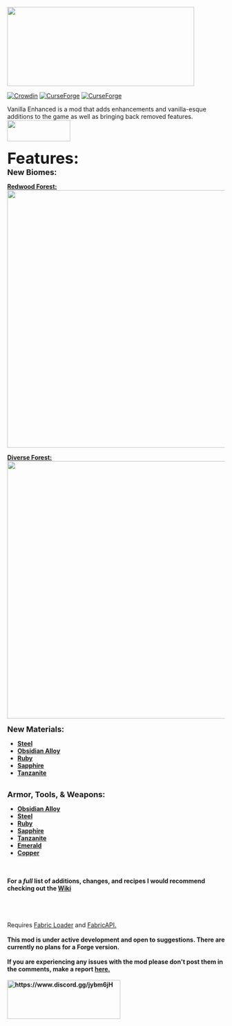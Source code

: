 <p><img src="https://i.imgur.com/qJt6UQ4.png" alt="" width="433" height="183" /></p>

[![Crowdin](https://badges.crowdin.net/vanillaenhanced/localized.svg)](https://crowdin.com/project/vanillaenhanced)
[![CurseForge](http://cf.way2muchnoise.eu/vanilla-enhanced.svg)](https://www.curseforge.com/minecraft/mc-mods/vanilla-enhanced)
[![CurseForge](http://cf.way2muchnoise.eu/versions/vanilla-enhanced.svg)](https://www.curseforge.com/minecraft/mc-mods/vanilla-enhanced)
<p>Vanilla Enhanced is a mod that adds enhancements and vanilla-esque additions to the game as well as bringing back removed features.<br /><a href="https://www.curseforge.com/minecraft/mc-mods/fabric-api" target="_blank" rel="noopener noreferrer"><img src="https://i.imgur.com/Ol1Tcf8.png" alt="" width="146" height="49" /></a><br /><br /><span style="font-size: 36px;"><strong>Features:</strong></span><span style="font-size: 36px;"><strong><span style="font-size: 14px;"><br /><span style="font-size: 18px;">New Biomes:</span><br /></span></strong></span></p>
<p><span style="font-size: 14px;"><strong><a href="https://github.com/CamoMano/Vanilla-Enhanced/wiki/Biomes#redwood-forest" target="_blank" rel="noopener noreferrer">Redwood Forest:</a><br /><img src="https://i.imgur.com/iLhS0ce.png" alt="" width="1125" height="596" /></strong></span></p>
<p><span style="font-size: 14px;"><strong><a href="https://github.com/CamoMano/Vanilla-Enhanced/wiki/Biomes#diverse-forest" target="_blank" rel="noopener noreferrer">Diverse Forest:</a><br /><img src="https://i.imgur.com/Rdhgag3.png" alt="" width="1125" height="596" /><br /></strong></span></p>
<p><span style="font-size: 18px;"><span style="font-size: 18px;"><strong>New Materials:</strong></span></p>
<ul>
<li><span style="font-size: 14px;"><a href="https://github.com/CamoMano/Vanilla-Enhanced/wiki/Steel#items" target="_blank" rel="noopener noreferrer"><strong>Steel</strong></a></span></li>
<li><span style="font-size: 14px;"><a href="https://github.com/CamoMano/Vanilla-Enhanced/wiki/Obsidian-Alloy#items" target="_blank" rel="noopener noreferrer"><strong>Obsidian Alloy</strong></a></span></li>
<li><span style="font-size: 14px;"><a href="https://github.com/CamoMano/Vanilla-Enhanced/wiki/Ruby" target="_blank" rel="noopener noreferrer"><strong>Ruby</strong></a></span></li>
<li><span style="font-size: 14px;"><a href="https://github.com/CamoMano/Vanilla-Enhanced/wiki/Sapphire" target="_blank" rel="noopener noreferrer"><strong>Sapphire</strong></a></span></li>
<li><span style="font-size: 14px;"><a href="https://github.com/CamoMano/Vanilla-Enhanced/wiki/Tanzanite"><strong>Tanzanite</strong></a></span></li>
</ul>
<p><br /><span style="font-size: 18px;"><strong>Armor, Tools, &amp; Weapons:</strong></span></p>
<ul>
<li><span style="font-size: 14px;"><strong><a href="https://github.com/CamoMano/Vanilla-Enhanced/wiki/Obsidian-Alloy" target="_blank" rel="noopener noreferrer">Obsidian Alloy</a></strong></span></li>
<li><span style="font-size: 14px;"><strong><a href="https://github.com/CamoMano/Vanilla-Enhanced/wiki/Steel" target="_blank" rel="noopener noreferrer">Steel</a></strong></span></li>
<li><span style="font-size: 14px;"><strong><a href="https://github.com/CamoMano/Vanilla-Enhanced/wiki/Ruby" target="_blank" rel="noopener noreferrer">Ruby</a></strong></span></li>
<li><span style="font-size: 14px;"><strong><a href="https://github.com/CamoMano/Vanilla-Enhanced/wiki/Sapphire" target="_blank" rel="noopener noreferrer">Sapphire</a></strong></span></li>
<li><span style="font-size: 14px;"><a href="https://github.com/CamoMano/Vanilla-Enhanced/wiki/Tanzanite#armor"><strong>Tanzanite</strong></a></span></li>
<li><span style="font-size: 14px;"><strong><a href="https://github.com/CamoMano/Vanilla-Enhanced/wiki/Emerald" target="_blank" rel="noopener noreferrer">Emerald</a></strong></span></li>
<li><span style="font-size: 14px;"><a href="https://github.com/CamoMano/Vanilla-Enhanced/wiki/Copper"><strong>Copper</strong></a></span></li>
</ul>
<p><br /><br /><span style="font-size: 14px;"><strong>For a <em>full</em> list of additions, changes, and recipes I would recommend checking out the <a href="https://github.com/CamoMano/Vanilla-Enhanced/wiki" target="_blank" rel="noopener noreferrer">Wiki</a></strong></span><br /><br /><br /><br /><br />Requires <a href="https://fabricmc.net/" target="_blank" rel="noopener noreferrer">Fabric Loader</a> and <a href="https://www.curseforge.com/minecraft/mc-mods/fabric-api" target="_blank" rel="noopener noreferrer">FabricAPI.</a><br /><br /><strong>This mod is under active development and open to suggestions. There are currently no plans for a Forge version.<br /><br />If you are experiencing any issues with the mod please don't post them in the comments, make a report <a href="https://github.com/CamoMano/Vanilla-Enhanced/issues" target="_blank" rel="noopener noreferrer">here.</a><br /><br /><a href="https://www.discord.gg/jybm6jH"><img src="https://i.imgur.com/BV5MT5z.png" alt="https://www.discord.gg/jybm6jH" width="262" height="90" /></a><br /></strong></p>
